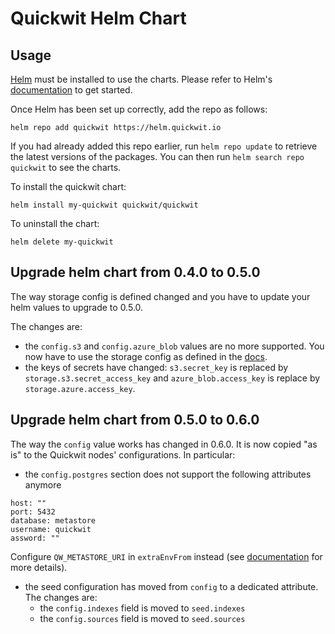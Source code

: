 # Quickwit Helm Chart

## Usage

[Helm](https://helm.sh) must be installed to use the charts. Please refer to
Helm's [documentation](https://helm.sh/docs) to get started.

Once Helm has been set up correctly, add the repo as follows:

    helm repo add quickwit https://helm.quickwit.io

If you had already added this repo earlier, run `helm repo update` to retrieve
the latest versions of the packages. You can then run `helm search repo
quickwit` to see the charts.

To install the quickwit chart:

    helm install my-quickwit quickwit/quickwit

To uninstall the chart:

    helm delete my-quickwit

## Upgrade helm chart from 0.4.0 to 0.5.0

The way storage config is defined changed and you have to update your helm values to upgrade to 0.5.0.

The changes are:
- the `config.s3` and `config.azure_blob` values are no more supported. You now have to use the storage config as defined in the [docs](https://quickwit.io/docs/configuration/storage-config).
- the keys of secrets have changed: `s3.secret_key` is replaced by `storage.s3.secret_access_key` and `azure_blob.access_key` is replace by `storage.azure.access_key`.

## Upgrade helm chart from 0.5.0 to 0.6.0

The way the `config` value works has changed in 0.6.0. It is now copied "as is"
to the Quickwit nodes' configurations. In particular:
- the `config.postgres` section does not support the following attributes
  anymore
```
host: ""
port: 5432
database: metastore
username: quickwit
assword: ""
```
Configure `QW_METASTORE_URI` in `extraEnvFrom` instead (see
[documentation](https://quickwit.io/docs/configuration/metastore-config) for
more details).
- the seed configuration has moved from `config` to a dedicated attribute. The
  changes are:
  - the `config.indexes` field is moved to `seed.indexes`
  - the `config.sources` field is moved to `seed.sources`
